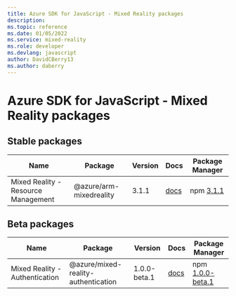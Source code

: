 ```yaml
---
title: Azure SDK for JavaScript - Mixed Reality packages
description: 
ms.topic: reference
ms.date: 01/05/2022
ms.service: mixed-reality
ms.role: developer
ms.devlang: javascript
author: DavidCBerry13
ms.author: daberry
---
```


# Azure SDK for JavaScript - Mixed Reality packages

## Stable packages

| Name                  | Package              | Version          | Docs                   | Package Manager                |
|-----------------------|----------------------|------------------|------------------------|--------------------------------|
| Mixed Reality - Resource Management | @azure/arm-mixedreality | 3.1.1 | [docs](/azure/javascript/sdk/sdk-demo2/mixed-reality/arm-mixedreality/azure-arm-mixedreality/stable)  | npm [3.1.1](https://www.npmjs.com/package/%40azure%2Farm-mixedreality) |
 

## Beta packages

| Name                  | Package              | Version          | Docs                   | Package Manager                |
|-----------------------|----------------------|------------------|------------------------|--------------------------------|
| Mixed Reality - Authentication | @azure/mixed-reality-authentication | 1.0.0-beta.1 | [docs](/azure/javascript/sdk/sdk-demo2/mixed-reality/mixed-reality-authentication/azure-mixed-reality-authentication/beta)  | npm [1.0.0-beta.1](https://www.npmjs.com/package/%40azure%2Fmixed-reality-authentication%401.0.0-beta.1) |
 


 